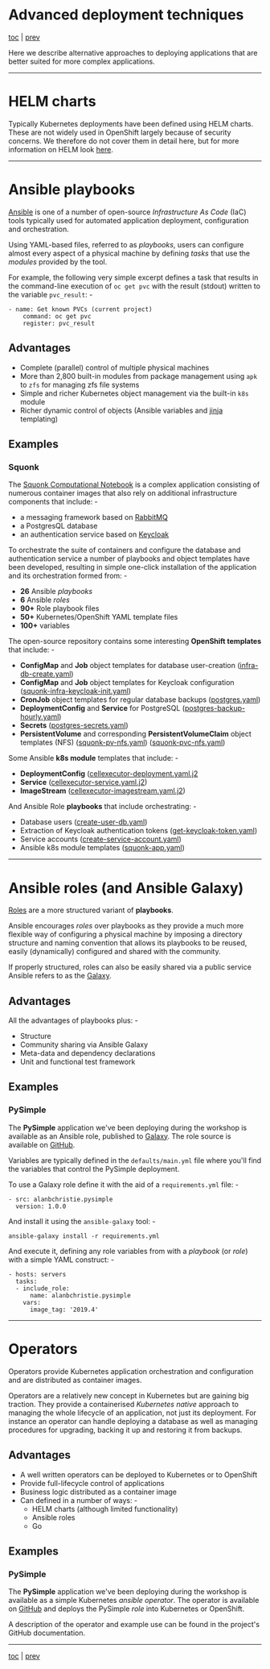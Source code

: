 # Advanced deployment techniques

[toc](../README.md) | [prev](../tutorial-5/README.md)

Here we describe alternative approaches to deploying applications that are
better suited for more complex applications.

---

# HELM charts

Typically Kubernetes deployments have been defined using HELM charts.
These are not widely used in OpenShift largely because of security concerns.
We therefore do not cover them in detail here, but for more information on HELM
look [here](https://helm.sh/).

---

# Ansible playbooks

[Ansible] is one of a number of open-source *Infrastructure As Code* (IaC)
tools typically used for automated application deployment, configuration
and orchestration.

Using YAML-based files, referred to as *playbooks*, users can configure almost
every aspect of a physical machine by defining *tasks* that use the *modules*
provided by the tool.

For example, the following very simple excerpt defines a task that results
in the command-line execution of `oc get pvc` with the result (stdout) written
to the variable `pvc_result`: -

    - name: Get known PVCs (current project)
        command: oc get pvc
        register: pvc_result

## Advantages

-   Complete (parallel) control of multiple physical machines 
-   More than 2,800 built-in modules from package management using `apk`
    to `zfs` for managing zfs file systems
-   Simple and richer Kubernetes object management via the built-in `k8s` module
-   Richer dynamic control of objects (Ansible variables and [jinja] templating)

## Examples

### Squonk

The [Squonk Computational Notebook] is a complex application consisting of
numerous container images that also rely on additional infrastructure
components that include: -

-   a messaging framework based on [RabbitMQ]
-   a PostgresQL database
-   an authentication service based on [Keycloak] 

To orchestrate the suite of containers and configure the database and
authentication service a number of playbooks and object templates have been
developed, resulting in simple one-click installation of the application
and its orchestration formed from: -

-   **26** Ansible *playbooks*
-   **6** Ansible *roles*
-   **90+** Role playbook files
-   **50+** Kubernetes/OpenShift YAML template files
-   **100+** variables

The open-source repository contains some interesting **OpenShift templates**
that include: -

-   **ConfigMap** and **Job** object templates for database user-creation
    ([infra-db-create.yaml](https://raw.githubusercontent.com/InformaticsMatters/squonk/master/openshift/ansible/roles/infra/files/infra-db-create.yaml))
-   **ConfigMap** and **Job** object templates for Keycloak configuration
    ([squonk-infra-keycloak-init.yaml](https://raw.githubusercontent.com/InformaticsMatters/squonk/master/openshift/ansible/roles/squonk/files/squonk-infra-keycloak-init.yaml))
-   **CronJob** object templates for regular database backups
    ([postgres.yaml](https://raw.githubusercontent.com/InformaticsMatters/squonk/master/openshift/ansible/roles/infra/files/postgres.yaml)) 
-   **DeploymentConfig** and **Service** for PostgreSQL
    ([postgres-backup-hourly.yaml](https://raw.githubusercontent.com/InformaticsMatters/squonk/master/openshift/ansible/roles/infra/files/postgres-backup-hourly.yaml))
-   **Secrets**
    ([postgres-secrets.yaml](https://raw.githubusercontent.com/InformaticsMatters/squonk/master/openshift/ansible/roles/infra/files/postgres-secrets.yaml))
-   **PersistentVolume** and corresponding **PersistentVolumeClaim** object templates (NFS)
    ([squonk-pv-nfs.yaml](https://raw.githubusercontent.com/InformaticsMatters/squonk/master/openshift/ansible/roles/squonk/files/squonk-pv-nfs.yaml))
    ([squonk-pvc-nfs.yaml](https://github.com/InformaticsMatters/squonk/blob/master/openshift/ansible/roles/squonk/files/squonk-pvc-nfs.yaml))

Some Ansible **k8s module** templates that include: -

-   **DeploymentConfig** ([cellexecutor-deployment.yaml.j2](https://raw.githubusercontent.com/InformaticsMatters/squonk/master/openshift/ansible/roles/squonk/templates/cellexecutor-deployment.yaml.j2]())
-   **Service** ([cellexecutor-service.yaml.j2](https://raw.githubusercontent.com/InformaticsMatters/squonk/master/openshift/ansible/roles/squonk/templates/cellexecutor-service.yaml.j2))
-   **ImageStream** ([cellexecutor-imagestream.yaml.j2](https://raw.githubusercontent.com/InformaticsMatters/squonk/master/openshift/ansible/roles/squonk/templates/cellexecutor-imagestream.yaml.j2))

And Ansible Role **playbooks** that include orchestrating: -

-   Database users
    ([create-user-db.yaml](https://raw.githubusercontent.com/InformaticsMatters/squonk/master/openshift/ansible/roles/infra/tasks/create-user-db.yaml))
-   Extraction of Keycloak authentication tokens
    ([get-keycloak-token.yaml](https://raw.githubusercontent.com/InformaticsMatters/squonk/master/openshift/ansible/roles/infra/tasks/get-keycloak-token.yaml))
-   Service accounts
    ([create-service-account.yaml](https://raw.githubusercontent.com/InformaticsMatters/squonk/master/openshift/ansible/roles/infra/tasks/create-service-account.yaml))
-   Ansible k8s module templates
    ([squonk-app.yaml](https://raw.githubusercontent.com/InformaticsMatters/squonk/master/openshift/ansible/roles/squonk/tasks/squonk-app.yaml))

---

# Ansible roles (and Ansible Galaxy)

[Roles] are a more structured variant of **playbooks**.

Ansible encourages *roles* over playbooks as they provide a much more flexible
way of configuring a physical machine by imposing a directory structure and
naming convention that allows its playbooks to be reused, easily (dynamically)
configured and shared with the community.

If properly structured, roles can also be easily shared via a public service
Ansible refers to as the [Galaxy].

## Advantages

All the advantages of playbooks plus: -

-   Structure
-   Community sharing via Ansible Galaxy
-   Meta-data and dependency declarations
-   Unit and functional test framework
 
## Examples

### PySimple

The **PySimple** application we've been deploying during the workshop is
available as an Ansible role, published to [Galaxy]. The role source is
available on [GitHub](https://github.com/alanbchristie/ansible-role-PySimple).

Variables are typically defined in the `defaults/main.yml` file where you'll
find the variables that control the PySimple deployment.

To use a Galaxy role define it with the aid of a `requirements.yml`
file: -

    - src: alanbchristie.pysimple
      version: 1.0.0

And install it using the `ansible-galaxy` tool: -

    ansible-galaxy install -r requirements.yml
    
And execute it, defining any role variables from with a *playbook*
(or *role*) with a simple YAML construct: -

    - hosts: servers
      tasks:
      - include_role:
          name: alanbchristie.pysimple
        vars:
          image_tag: '2019.4'

---
  
# Operators

Operators provide Kubernetes application orchestration and configuration and
are distributed as container images.

Operators are a relatively new concept in Kubernetes but are gaining big traction.
They provide a containerised *Kubernetes native* approach to managing the whole
lifecycle of an application, not just its deployment. For instance an operator
can handle deploying a database as well as managing procedures for upgrading,
backing it up and restoring it from backups.

## Advantages

-   A well written operators can be deployed to Kubernetes or to OpenShift
-   Provide full-lifecycle control of applications
-   Business logic distributed as a container image
-   Can defined in a number of ways: -
    -   HELM charts (although limited functionality)
    -   Ansible roles
    -   Go

## Examples

### PySimple

The **PySimple** application we've been deploying during the workshop is
available as a simple Kubernetes *ansible operator*. The operator is
available on [GitHub](https://github.com/alanbchristie/ansible-operator-PySimple)
and deploys the PySimple *role* into Kubernetes or OpenShift.
 
A description of the operator and example use can be found in the
project's GitHub documentation.

---

[toc](../README.md) | [prev](../tutorial-5/README.md)

[ansible]: https://www.ansible.com/resources/get-started
[galaxy]: https://galaxy.ansible.com
[jinja]: https://palletsprojects.com/p/jinja/
[keycloak]: https://www.keycloak.org
[rabbitmq]: https://www.rabbitmq.com
[roles]: https://docs.ansible.com/ansible/latest/user_guide/playbooks_reuse_roles.html
[squonk computational notebook]: https://squonk.it
